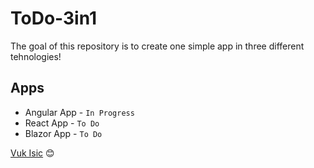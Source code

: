 # ToDo-3in1
The goal of this repository is to create one simple app in three different tehnologies!

## Apps
 - Angular App - `In Progress`
 - React App - `To Do`
 - Blazor App - `To Do`

[Vuk Isic](https://vukisic.github.io/)
😊
